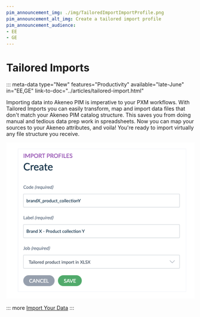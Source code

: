 ```yaml
---
pim_announcement_img: ./img/TailoredImportImportProfile.png
pim_announcement_alt_img: Create a tailored import profile
pim_announcement_audience:
- EE
- GE
---
```


# Tailored Imports
::: meta-data type="New" features="Productivity" available="late-June" in="EE,GE" link-to-doc="../articles/tailored-import.html"

Importing data into Akeneo PIM is imperative to your PXM workflows. With Tailored Imports you can easily transform, map and import data files that don't match your Akeneo PIM catalog structure. This saves you from doing manual and tedious data prep work in spreadsheets. Now you can map your sources to your Akeneo attributes, and voila! You're ready to import virtually any file structure you receive.

![TailoredImportImportProfile](../img/TailoredImportImportProfile.png)

::: more
[Import Your Data](../articles/how-to-connect-my-pim-with-apps.html)
:::
